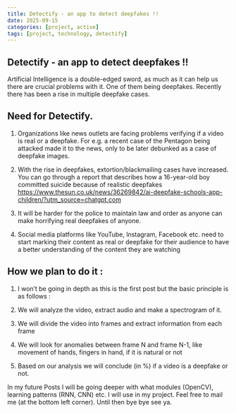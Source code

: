 ```yaml
---
title: Detectify - an app to detect deepfakes !!
date: 2025-09-15
categories: [project, active]
tags: [project, technology, detectify]
---
```

## Detectify - an app to detect deepfakes !!

Artificial Intelligence is a double-edged sword, as much as it can help us there are crucial problems with it.
One of them being deepfakes. Recently there has been a rise in multiple deepfake cases.

## Need for Detectify.

1) Organizations like news outlets are facing problems verifying if a video is real or a deepfake. For e.g. a recent case of the Pentagon being attacked made it to the news, only to be later debunked as a case of deepfake images.

2) With the rise in deepfakes, extortion/blackmailing cases have increased. You can go through a report that describes how a 16-year-old boy committed suicide because of realistic deepfakes
https://www.thesun.co.uk/news/36269842/ai-deepfake-schools-app-children/?utm_source=chatgpt.com

3) It will be harder for the police to maintain law and order as anyone can make horrifying real deepfakes of anyone.

4) Social media platforms like YouTube, Instagram, Facebook etc. need to start marking their content as real or deepfake for their audience to have a better understanding of the content they are watching

## How we plan to do it :
1) I won’t be going in depth as this is the first post but the basic principle is as follows :

2) We will analyze the video, extract audio and make a spectrogram of it.

3) We will divide the video into frames and extract information from each frame

4) We will look for anomalies between frame N and frame N-1, like movement of hands, fingers in hand, if it is natural or not

5) Based on our analysis we will conclude (in %) if a video is a deepfake or not.

In my future Posts I will be going deeper with what modules (OpenCV), learning patterns (RNN, CNN) etc. I will use in my project. Feel free to mail me (at the bottom left corner). Until then bye bye see ya.